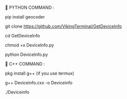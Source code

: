 💯 PYTHON COMMAND :

pip install geocoder

git clone https://github.com/VikingTerminal/GetDeviceInfo

cd GetDeviceInfo

chmod +x Devicelnfo.py

python Devicelnfo.py

💯 C++ COMMAND : 

pkg install g++ (if you use termux)

g++ Deviceinfo.cxx -o Deviceinfo

./Deviceinfo